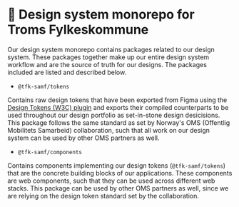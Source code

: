 # 🎨 Design system monorepo for Troms Fylkeskommune

Our design system monorepo contains packages related to our design system. These packages together make up our entire design system workflow and are the source of truth for our designs. The packages included are listed and described below.

- `@tfk-samf/tokens`

Contains raw design tokens that have been exported from Figma using the [Design Tokens (W3C) plugin](https://github.com/TromsFylkestrafikk/figma-design-tokens) and exports their compiled counterparts to be used throughout our design portfolio as set-in-stone design desicisions. This package follows the same standard as set by Norway's OMS (Offentlig Mobilitets Samarbeid) collaboration, such that all work on our design system can be used by other OMS partners as well.

- `@tfk-samf/components`

Contains components implementing our design tokens (`@tfk-samf/tokens`) that are the concrete building blocks of our applications. These components are web components, such that they can be used across different web stacks. This package can be used by other OMS partners as well, since we are relying on the design token standard set by the collaboration.